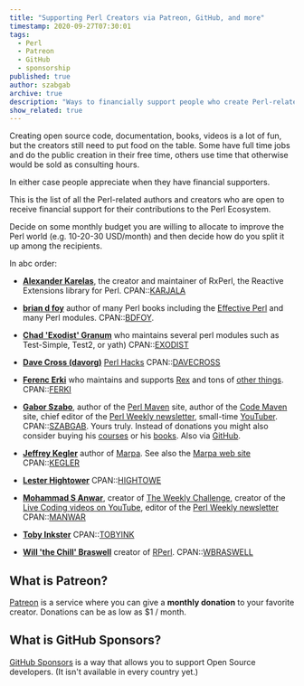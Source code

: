 ```yaml
---
title: "Supporting Perl Creators via Patreon, GitHub, and more"
timestamp: 2020-09-27T07:30:01
tags:
  - Perl
  - Patreon
  - GitHub
  - sponsorship
published: true
author: szabgab
archive: true
description: "Ways to financially support people who create Perl-related Open Source code, documentation, blog posts, books, videos and more."
show_related: true
---
```



Creating open source code, documentation, books, videos is a lot of fun, but the creators still need to put food on the table.
Some have full time jobs and do the public creation in their free time, others use time that otherwise would be sold as consulting hours.

In either case people appreciate when they have financial supporters.

This is the list of all the Perl-related authors and creators who are open to receive financial support for their contributions to the Perl Ecosystem.

Decide on some monthly budget you are willing to allocate to improve the Perl world (e.g. 10-20-30 USD/month) and then decide how do you split it up
among the recipients.


In abc order:

* <b>[Alexander Karelas](https://www.patreon.com/karjala)</b>, the creator and maintainer of RxPerl, the Reactive Extensions library for Perl. CPAN::[KARJALA](https://metacpan.org/author/KARJALA)
* <b>[brian d foy](https://github.com/sponsors/briandfoy)</b> author of many Perl books including the [Effective Perl](https://www.effectiveperlprogramming.com/) and many Perl modules. CPAN::[BDFOY](https://metacpan.org/author/BDFOY).
* <b>[Chad 'Exodist' Granum](https://www.patreon.com/exodist)</b> who maintains several perl modules such as Test-Simple, Test2, or yath) CPAN::[EXODIST](https://metacpan.org/author/EXODIST)
* <b>[Dave Cross (davorg)](https://github.com/sponsors/davorg/)</b> [Perl Hacks](https://perlhacks.com/)  CPAN::[DAVECROSS](https://metacpan.org/author/DAVECROSS)
* <b>[Ferenc Erki](https://github.com/sponsors/ferki)</b> who maintains and supports [Rex](https://metacpan.org/release/Rex) and tons of [other things](https://github.com/ferki). CPAN::[FERKI](https://metacpan.org/author/FERKI)
* <b>[Gabor Szabo](https://www.patreon.com/szabgab)</b>, author of the [Perl Maven](https://perlmaven.com/) site, author of the [Code Maven](https://code-maven.com/) site, chief
editor of the [Perl Weekly newsletter](https://perlweekly.com/), small-time [YouTuber](https:/code-maven.com/youtube). CPAN::[SZABGAB](https://metacpan.org/author/SZABGAB). Yours truly. Instead of donations you might also consider buying his [courses](https://courses.code-maven.com/) or his [books](https://leanpub.com/u/szabgab).
    Also via [GitHub](https://github.com/sponsors/szabgab/).
    
* <b>[Jeffrey Kegler](https://www.patreon.com/marpa)</b> author of [Marpa](http://savage.net.au/Marpa.html). See also the [Marpa web site](https://jeffreykegler.github.io/Marpa-web-site/) CPAN::[KEGLER](https://metacpan.org/author/KEGLER)
* <b>[Lester Hightower](https://github.com/hightowe)</b> CPAN::[HIGHTOWE](https://metacpan.org/author/HIGHTOWE)
* <b>[Mohammad S Anwar](https://www.patreon.com/manwar)</b>, creator of [The Weekly Challenge](https://perlweeklychallenge.org/), creator of the
       [Live Coding videos on YouTube](https://www.youtube.com/user/ipllondon), editor of the [Perl Weekly newsletter](https://perlweekly.com/) CPAN::[MANWAR](https://metacpan.org/author/MANWAR)
* <b>[Toby Inkster](https://github.com/sponsors/tobyink)</b> CPAN::[TOBYINK](https://metacpan.org/author/TOBYINK)
* <b>[Will 'the Chill' Braswell](https://www.patreon.com/rperl)</b> creator of [RPerl](http://rperl.org/). CPAN::[WBRASWELL](https://metacpan.org/author/WBRASWELL)

## What is Patreon?

[Patreon](https://www.patreon.com/) is a service where you can give a <b>monthly donation</b> to your favorite creator. Donations can be as low as $1 / month.

## What is GitHub Sponsors?

[GitHub Sponsors](https://github.com/sponsors) is a way that allows you to support Open Source developers. (It isn't available in every country yet.)


